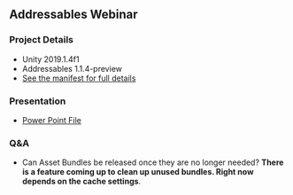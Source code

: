 ## Addressables Webinar

### Project Details
* Unity 2019.1.4f1
* Addressables 1.1.4-preview
* [See the manifest for full details](https://github.com/Unity-Technologies/AddressableAssetsWebinar/blob/master/00_BaseProject/Packages/manifest.json)

### Presentation
* [Power Point File](https://drive.google.com/file/d/18BYrm4mgurjNgvjFYOtWgRfVGG6q5E1p/view?usp=sharing)

### Q&A
* Can Asset Bundles be released once they are no longer needed? 
**There is a feature coming up to clean up unused bundles. Right now depends on the cache settings**.
